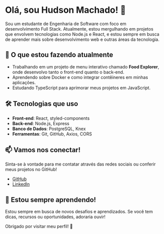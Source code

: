 # Olá, sou Hudson Machado! 👋

Sou um estudante de Engenharia de Software com foco em desenvolvimento Full Stack. Atualmente, estou mergulhando em projetos que envolvem tecnologias como Node.js e React, e estou sempre em busca de aprender mais sobre desenvolvimento web e outras áreas da tecnologia.

## 🚀 O que estou fazendo atualmente

- Trabalhando em um projeto de menu interativo chamado **Food Explorer**, onde desenvolvo tanto o front-end quanto o back-end.
- Aprendendo sobre Docker e como integrar contêineres em minhas aplicações.
- Estudando TypeScript para aprimorar meus projetos em JavaScript.

## 🛠️ Tecnologias que uso

- **Front-end**: React, styled-components
- **Back-end**: Node.js, Express
- **Banco de Dados**: PostgreSQL, Knex
- **Ferramentas**: Git, GitHub, Axios, CORS

## 📫 Vamos nos conectar!

Sinta-se à vontade para me contatar através das redes sociais ou conferir meus projetos no GitHub!

- [GitHub](https://github.com/huddmax)
- [LinkedIn](https://www.linkedin.com/in/hudson-machado)

## 🌱 Estou sempre aprendendo!

Estou sempre em busca de novos desafios e aprendizados. Se você tem dicas, recursos ou oportunidades, adoraria ouvir!

Obrigado por visitar meu perfil! 🚀
